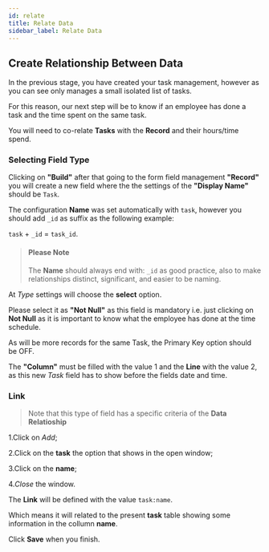 ```yaml
---
id: relate
title: Relate Data
sidebar_label: Relate Data
---
```


## Create Relationship Between Data 

In the previous stage, you have created your task management, however as you can see only manages a small isolated list of tasks.

For this reason, our next step will be to know if an employee has done a task and the time spent on the same task.

You will need to co-relate **Tasks** with the **Record** and their hours/time spend.

### Selecting Field Type

Clicking on **"Build"** after that going to the form field management **"Record"** you will create a new field where the the settings of the **"Display Name"** should be `Task`.

The configuration **Name** was set automatically with `task`, however you should add `_id` as suffix as the following example:

`task` + `_id` = `task_id`.

> #### Please Note
> The **Name** should always end with: `_id` as good practice, also to make relationships distinct, significant, and easier to be naming.

At _Type_ settings will choose the **select** option.

Please select it as  **"Not Null"** as this field is mandatory i.e. just clicking on **Not Null** as it is important to know what the employee has done at the time schedule.

As will be more records for the same Task, the Primary Key option should be OFF.

The **"Column"** must be filled with the value 1 and the **Line** with the value 2, as this new _Task_ field has to show before the fields date and time.

### Link

>Note that this type of field has a specific criteria of the **Data Relatioship**

1.Click on _Add_;

2.Click on the **task** the option that shows in the open window;

3.Click on the **name**;

4._Close_ the window.

The **Link** will be defined with the value `task:name`.

Which means it will related to the present **task** table showing some information in the collumn **name**.

Click **Save** when you finish.
